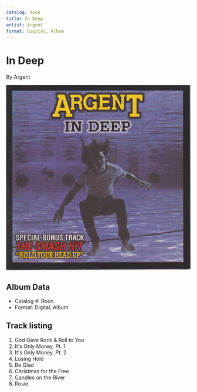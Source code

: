 ```yaml
---
catalog: Roon
title: In Deep
artist: Argent
format: Digital, Album
---
```


# In Deep

By Argent

![](../../assets/albumcovers/Argent-In_Deep.png)

## Album Data

- Catalog #: Roon
- Format: Digital, Album


## Track listing


1. God Gave Rock & Roll to You
2. It's Only Money, Pt. 1
3. It's Only Money, Pt. 2
4. Losing Hold
5. Be Glad
6. Christmas for the Free
7. Candles on the River
8. Rosie

